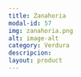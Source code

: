 ```yaml
---
title: Zanahoria
modal-id: 57
img: zanahoria.png
alt: image-alt
category: Verdura
descripcion:
layout: product
---
```

